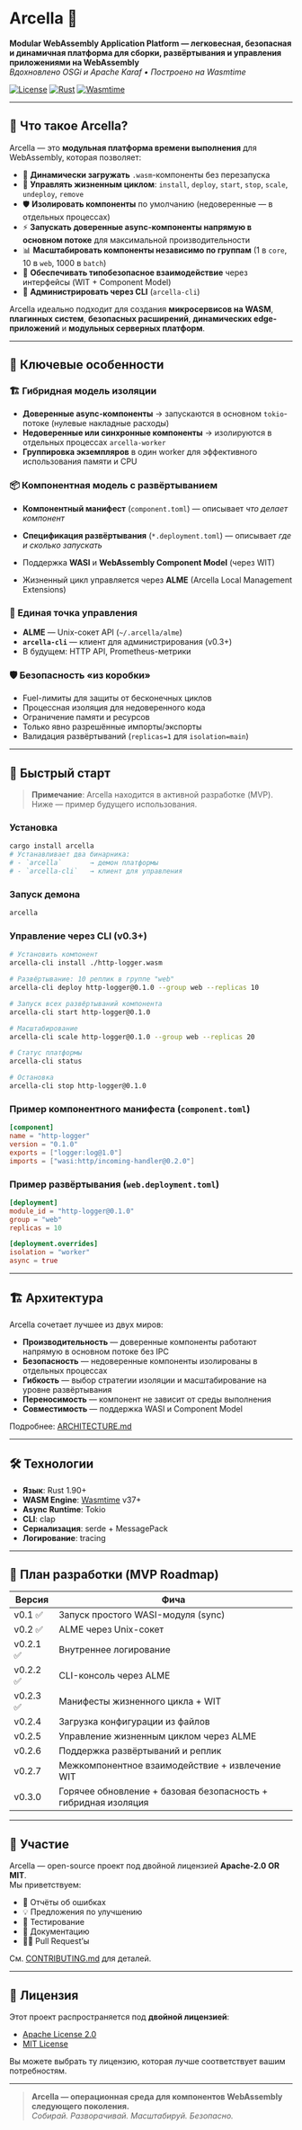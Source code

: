 # Arcella 🧱

**Modular WebAssembly Application Platform — легковесная, безопасная и динамичная платформа для сборки, развёртывания и управления приложениями на WebAssembly**  
*Вдохновлено OSGi и Apache Karaf • Построено на Wasmtime*

[![License](https://img.shields.io/badge/license-Apache%202.0%20OR%20MIT-blue)](LICENSE)
[![Rust](https://img.shields.io/badge/Rust-1.90%2B-orange?logo=rust)](https://www.rust-lang.org/)
[![Wasmtime](https://img.shields.io/badge/Wasmtime-v37%2B-black?logo=webassembly)](https://wasmtime.dev/)

---

## 🌟 Что такое Arcella?

Arcella — это **модульная платформа времени выполнения** для WebAssembly, которая позволяет:

- 🔌 **Динамически загружать** `.wasm`-компоненты без перезапуска  
- 🔄 **Управлять жизненным циклом**: `install`, `deploy`, `start`, `stop`, `scale`, `undeploy`, `remove`  
- 🛡️ **Изолировать компоненты** по умолчанию (недоверенные — в отдельных процессах)  
- ⚡ **Запускать доверенные async-компоненты напрямую в основном потоке** для максимальной производительности  
- 📊 **Масштабировать компоненты независимо по группам** (1 в `core`, 10 в `web`, 1000 в `batch`)  
- 🤝 **Обеспечивать типобезопасное взаимодействие** через интерфейсы (WIT + Component Model)  
- 💬 **Администрировать через CLI** (`arcella-cli`)

Arcella идеально подходит для создания **микросервисов на WASM**, **плагинных систем**, **безопасных расширений**, **динамических edge-приложений** и **модульных серверных платформ**.

---

## 🧩 Ключевые особенности

### 🏗️ Гибридная модель изоляции
- **Доверенные async-компоненты** → запускаются в основном `tokio`-потоке (нулевые накладные расходы)
- **Недоверенные или синхронные компоненты** → изолируются в отдельных процессах `arcella-worker`
- **Группировка экземпляров** в один worker для эффективного использования памяти и CPU

### 📦 Компонентная модель с развёртыванием
- **Компонентный манифест** (`component.toml`) — описывает *что делает компонент*
- **Спецификация развёртывания** (`*.deployment.toml`) — описывает *где и сколько запускать*

- Поддержка **WASI** и **WebAssembly Component Model** (через WIT)
- Жизненный цикл управляется через **ALME** (Arcella Local Management Extensions)

### 🔌 Единая точка управления
- **ALME** — Unix-сокет API (`~/.arcella/alme`)
- **`arcella-cli`** — клиент для администрирования (v0.3+)
- В будущем: HTTP API, Prometheus-метрики

### 🛡️ Безопасность «из коробки»
- Fuel-лимиты для защиты от бесконечных циклов
- Процессная изоляция для недоверенного кода
- Ограничение памяти и ресурсов
- Только явно разрешённые импорты/экспорты
- Валидация развёртываний (`replicas=1` для `isolation=main`)

---

## 🚀 Быстрый старт

> **Примечание**: Arcella находится в активной разработке (MVP). Ниже — пример будущего использования.

### Установка
```bash
cargo install arcella
# Устанавливает два бинарника:
# - `arcella`       → демон платформы
# - `arcella-cli`   → клиент для управления
```

### Запуск демона
```bash
arcella
```

### Управление через CLI (v0.3+)
```bash
# Установить компонент
arcella-cli install ./http-logger.wasm

# Развёртывание: 10 реплик в группе "web"
arcella-cli deploy http-logger@0.1.0 --group web --replicas 10

# Запуск всех развёртываний компонента
arcella-cli start http-logger@0.1.0

# Масштабирование
arcella-cli scale http-logger@0.1.0 --group web --replicas 20

# Статус платформы
arcella-cli status

# Остановка
arcella-cli stop http-logger@0.1.0
```

### Пример компонентного манифеста (`component.toml`)
```toml
[component]
name = "http-logger"
version = "0.1.0"
exports = ["logger:log@1.0"]
imports = ["wasi:http/incoming-handler@0.2.0"]
```

### Пример развёртывания (`web.deployment.toml`)
```toml
[deployment]
module_id = "http-logger@0.1.0"
group = "web"
replicas = 10

[deployment.overrides]
isolation = "worker"
async = true
```

---

## 🏗️ Архитектура

Arcella сочетает лучшее из двух миров:

- **Производительность** — доверенные компоненты работают напрямую в основном потоке без IPC
- **Безопасность** — недоверенные компоненты изолированы в отдельных процессах
- **Гибкость** — выбор стратегии изоляции и масштабирование на уровне развёртывания  
- **Переносимость** — компонент не зависит от среды выполнения  
- **Совместимость** — поддержка WASI и Component Model

Подробнее: [ARCHITECTURE.md](docs/ARCHITECTURE.md)

---

## 🛠 Технологии

- **Язык**: Rust 1.90+
- **WASM Engine**: [Wasmtime](https://wasmtime.dev/) v37+
- **Async Runtime**: Tokio
- **CLI**: clap
- **Сериализация**: serde + MessagePack
- **Логирование**: tracing

---

## 📅 План разработки (MVP Roadmap)

| Версия | Фича |
|--------|------|
| v0.1 ✅| Запуск простого WASI-модуля (sync) |
| v0.2 ✅| ALME через Unix-сокет |
| v0.2.1 ✅| Внутреннее логирование |
| v0.2.2 ✅| CLI-консоль через ALME |
| v0.2.3 ✅| Манифесты жизненного цикла + WIT |
| v0.2.4 | Загрузка конфигурации из файлов |
| v0.2.5 | Управление жизненным циклом через ALME |
| v0.2.6 | Поддержка развёртываний и реплик |
| v0.2.7 | Межкомпонентное взаимодействие + извлечение WIT |
| v0.3.0 | Горячее обновление + базовая безопасность + гибридная изоляция |

---

## 🤝 Участие

Arcella — open-source проект под двойной лицензией **Apache-2.0 OR MIT**.  
Мы приветствуем:

- 🐞 Отчёты об ошибках
- 💡 Предложения по улучшению
- 🧪 Тестирование
- 📝 Документацию
- 🧑‍💻 Pull Request’ы

См. [CONTRIBUTING.md](CONTRIBUTING.md) для деталей.

---

## 📄 Лицензия

Этот проект распространяется под **двойной лицензией**:
- [Apache License 2.0](LICENSE-APACHE)
- [MIT License](LICENSE-MIT)

Вы можете выбрать ту лицензию, которая лучше соответствует вашим потребностям.

---

> **Arcella — операционная среда для компонентов WebAssembly следующего поколения.**  
> *Собирай. Разворачивай. Масштабируй. Безопасно.*
